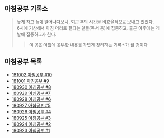 ## 아침공부 기록소
>늦게 자고 늦게 일어나다보니, 퇴근 후의 시간을 비효율적으로 보내고 있었다.  
>6시에 기상해서 아침 머리로 잘되는 일들(독서 등)에 집중하고, 출근 이후에는 개발에 집중하고자 한다.  
>>이 곳은 아침에 공부한 내용을 가볍게 정리하는 기록소가 될 것이다. 

## 아침공부 목록
- [181002 아침공부 #10](https://github.com/Integerous/TIL/blob/master/Early-Bird/2018-10-02.md)
- [181001 아침공부 #9](https://github.com/Integerous/TIL/blob/master/Early-Bird/2018-10-01.md)
- [180930 아침공부 #8](https://github.com/Integerous/TIL/blob/master/Early-Bird/2018-09-30.md)
- [180929 아침공부 #7](https://github.com/Integerous/TIL/blob/master/Early-Bird/2018-09-29.md)
- [180928 아침공부 #6](https://github.com/Integerous/TIL/blob/master/Early-Bird/2018-09-28.md)
- [180927 아침공부 #5](https://github.com/Integerous/TIL/blob/master/Early-Bird/2018-09-27.md)
- [180926 아침공부 #4](https://github.com/Integerous/TIL/blob/master/Early-Bird/2018-09-26.md)
- [180925 아침공부 #3](https://github.com/Integerous/TIL/blob/master/Early-Bird/2018-09-25.md)
- [180924 아침공부 #2](https://github.com/Integerous/TIL/blob/master/Early-Bird/2018-09-24.md)
- [180923 아침공부 #1](https://github.com/Integerous/TIL/blob/master/Early-Bird/2018-09-23.md)
